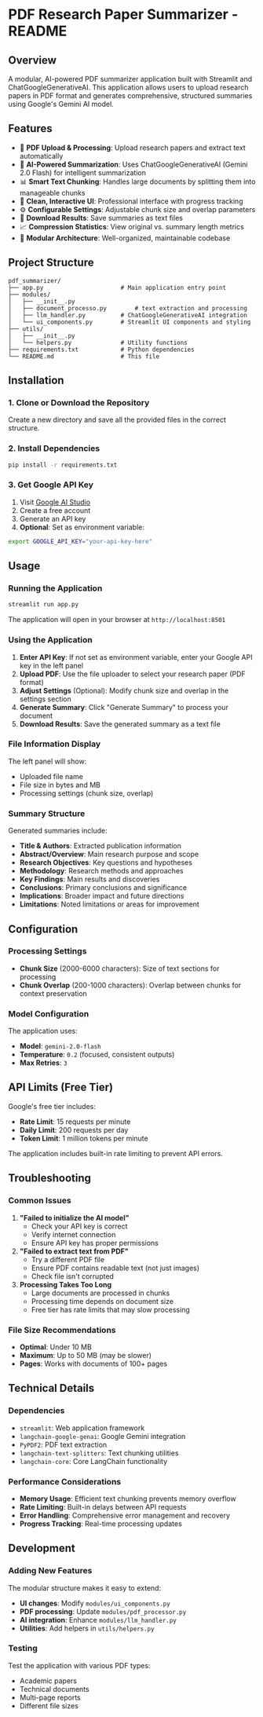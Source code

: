 # PDF Research Paper Summarizer - README

## Overview

A modular, AI-powered PDF summarizer application built with Streamlit and ChatGoogleGenerativeAI. This application allows users to upload research papers in PDF format and generates comprehensive, structured summaries using Google's Gemini AI model.

## Features

- 📄 **PDF Upload \& Processing**: Upload research papers and extract text automatically
- 🤖 **AI-Powered Summarization**: Uses ChatGoogleGenerativeAI (Gemini 2.0 Flash) for intelligent summarization
- 📊 **Smart Text Chunking**: Handles large documents by splitting them into manageable chunks
- 🎨 **Clean, Interactive UI**: Professional interface with progress tracking
- ⚙️ **Configurable Settings**: Adjustable chunk size and overlap parameters
- 💾 **Download Results**: Save summaries as text files
- 📈 **Compression Statistics**: View original vs. summary length metrics
- 🔄 **Modular Architecture**: Well-organized, maintainable codebase


## Project Structure

```
pdf_summarizer/
├── app.py                      # Main application entry point
├── modules/
│   ├── __init__.py
│   ├── document_processo.py        # text extraction and processing
│   ├── llm_handler.py          # ChatGoogleGenerativeAI integration
│   └── ui_components.py        # Streamlit UI components and styling
├── utils/
│   ├── __init__.py
│   └── helpers.py              # Utility functions
├── requirements.txt            # Python dependencies
└── README.md                   # This file
```


## Installation

### 1. Clone or Download the Repository

Create a new directory and save all the provided files in the correct structure.

### 2. Install Dependencies

```bash
pip install -r requirements.txt
```


### 3. Get Google API Key

1. Visit [Google AI Studio](https://ai.google.dev/)
2. Create a free account
3. Generate an API key
4. **Optional**: Set as environment variable:

```bash
export GOOGLE_API_KEY="your-api-key-here"
```


## Usage

### Running the Application

```bash
streamlit run app.py
```

The application will open in your browser at `http://localhost:8501`

### Using the Application

1. **Enter API Key**: If not set as environment variable, enter your Google API key in the left panel
2. **Upload PDF**: Use the file uploader to select your research paper (PDF format)
3. **Adjust Settings** (Optional): Modify chunk size and overlap in the settings section
4. **Generate Summary**: Click "Generate Summary" to process your document
5. **Download Results**: Save the generated summary as a text file

### File Information Display

The left panel will show:

- Uploaded file name
- File size in bytes and MB
- Processing settings (chunk size, overlap)


### Summary Structure

Generated summaries include:

- **Title \& Authors**: Extracted publication information
- **Abstract/Overview**: Main research purpose and scope
- **Research Objectives**: Key questions and hypotheses
- **Methodology**: Research methods and approaches
- **Key Findings**: Main results and discoveries
- **Conclusions**: Primary conclusions and significance
- **Implications**: Broader impact and future directions
- **Limitations**: Noted limitations or areas for improvement


## Configuration

### Processing Settings

- **Chunk Size** (2000-6000 characters): Size of text sections for processing
- **Chunk Overlap** (200-1000 characters): Overlap between chunks for context preservation


### Model Configuration

The application uses:

- **Model**: `gemini-2.0-flash`
- **Temperature**: `0.2` (focused, consistent outputs)
- **Max Retries**: `3`


## API Limits (Free Tier)

Google's free tier includes:

- **Rate Limit**: 15 requests per minute
- **Daily Limit**: 200 requests per day
- **Token Limit**: 1 million tokens per minute

The application includes built-in rate limiting to prevent API errors.

## Troubleshooting

### Common Issues

1. **"Failed to initialize the AI model"**
    - Check your API key is correct
    - Verify internet connection
    - Ensure API key has proper permissions
2. **"Failed to extract text from PDF"**
    - Try a different PDF file
    - Ensure PDF contains readable text (not just images)
    - Check file isn't corrupted
3. **Processing Takes Too Long**
    - Large documents are processed in chunks
    - Processing time depends on document size
    - Free tier has rate limits that may slow processing

### File Size Recommendations

- **Optimal**: Under 10 MB
- **Maximum**: Up to 50 MB (may be slower)
- **Pages**: Works with documents of 100+ pages


## Technical Details

### Dependencies

- `streamlit`: Web application framework
- `langchain-google-genai`: Google Gemini integration
- `PyPDF2`: PDF text extraction
- `langchain-text-splitters`: Text chunking utilities
- `langchain-core`: Core LangChain functionality


### Performance Considerations

- **Memory Usage**: Efficient text chunking prevents memory overflow
- **Rate Limiting**: Built-in delays between API requests
- **Error Handling**: Comprehensive error management and recovery
- **Progress Tracking**: Real-time processing updates

## Development

### Adding New Features

The modular structure makes it easy to extend:

- **UI changes**: Modify `modules/ui_components.py`
- **PDF processing**: Update `modules/pdf_processor.py`
- **AI integration**: Enhance `modules/llm_handler.py`
- **Utilities**: Add helpers in `utils/helpers.py`

### Testing

Test the application with various PDF types:

- Academic papers
- Technical documents
- Multi-page reports
- Different file sizes